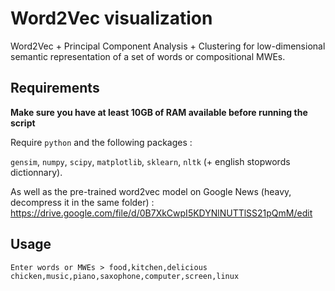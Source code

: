 Word2Vec visualization
======================

Word2Vec + Principal Component Analysis + Clustering for low-dimensional semantic representation of a set of words or compositional MWEs.

Requirements
------------

**Make sure you have at least 10GB of RAM available before running the script**

Require `python` and the following packages :

`gensim`, `numpy`, `scipy`, `matplotlib`, `sklearn`, `nltk` (+ english stopwords dictionnary).

As well as the pre-trained word2vec model on Google News (heavy, decompress it in the same folder) : https://drive.google.com/file/d/0B7XkCwpI5KDYNlNUTTlSS21pQmM/edit

Usage
-----

`Enter words or MWEs > food,kitchen,delicious chicken,music,piano,saxophone,computer,screen,linux
`
